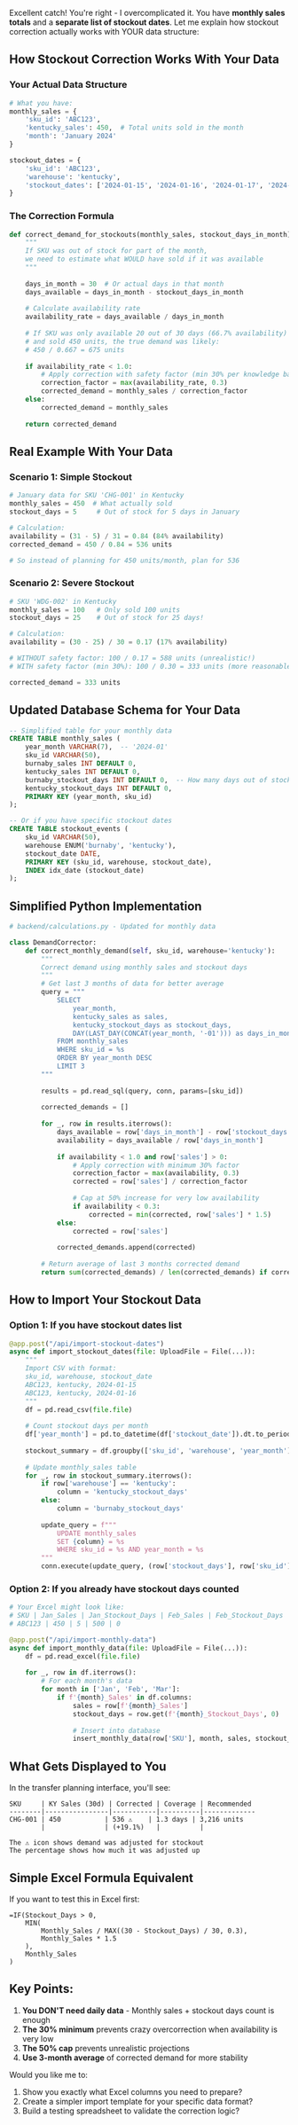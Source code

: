 Excellent catch! You're right - I overcomplicated it. You have **monthly sales totals** and a **separate list of stockout dates**. Let me explain how stockout correction actually works with YOUR data structure:

## How Stockout Correction Works With Your Data

### Your Actual Data Structure

```python
# What you have:
monthly_sales = {
    'sku_id': 'ABC123',
    'kentucky_sales': 450,  # Total units sold in the month
    'month': 'January 2024'
}

stockout_dates = {
    'sku_id': 'ABC123',
    'warehouse': 'kentucky',
    'stockout_dates': ['2024-01-15', '2024-01-16', '2024-01-17', '2024-01-20']
}
```

### The Correction Formula

```python
def correct_demand_for_stockouts(monthly_sales, stockout_days_in_month):
    """
    If SKU was out of stock for part of the month, 
    we need to estimate what WOULD have sold if it was available
    """
    
    days_in_month = 30  # Or actual days in that month
    days_available = days_in_month - stockout_days_in_month
    
    # Calculate availability rate
    availability_rate = days_available / days_in_month
    
    # If SKU was only available 20 out of 30 days (66.7% availability)
    # and sold 450 units, the true demand was likely:
    # 450 / 0.667 = 675 units
    
    if availability_rate < 1.0:
        # Apply correction with safety factor (min 30% per knowledge base)
        correction_factor = max(availability_rate, 0.3)
        corrected_demand = monthly_sales / correction_factor
    else:
        corrected_demand = monthly_sales
    
    return corrected_demand
```

## Real Example With Your Data

### Scenario 1: Simple Stockout
```python
# January data for SKU 'CHG-001' in Kentucky
monthly_sales = 450  # What actually sold
stockout_days = 5     # Out of stock for 5 days in January

# Calculation:
availability = (31 - 5) / 31 = 0.84 (84% availability)
corrected_demand = 450 / 0.84 = 536 units

# So instead of planning for 450 units/month, plan for 536
```

### Scenario 2: Severe Stockout
```python
# SKU 'WDG-002' in Kentucky  
monthly_sales = 100   # Only sold 100 units
stockout_days = 25    # Out of stock for 25 days!

# Calculation:
availability = (30 - 25) / 30 = 0.17 (17% availability)

# WITHOUT safety factor: 100 / 0.17 = 588 units (unrealistic!)
# WITH safety factor (min 30%): 100 / 0.30 = 333 units (more reasonable)

corrected_demand = 333 units
```

## Updated Database Schema for Your Data

```sql
-- Simplified table for your monthly data
CREATE TABLE monthly_sales (
    year_month VARCHAR(7),  -- '2024-01'
    sku_id VARCHAR(50),
    burnaby_sales INT DEFAULT 0,
    kentucky_sales INT DEFAULT 0,
    burnaby_stockout_days INT DEFAULT 0,  -- How many days out of stock
    kentucky_stockout_days INT DEFAULT 0,
    PRIMARY KEY (year_month, sku_id)
);

-- Or if you have specific stockout dates
CREATE TABLE stockout_events (
    sku_id VARCHAR(50),
    warehouse ENUM('burnaby', 'kentucky'),
    stockout_date DATE,
    PRIMARY KEY (sku_id, warehouse, stockout_date),
    INDEX idx_date (stockout_date)
);
```

## Simplified Python Implementation

```python
# backend/calculations.py - Updated for monthly data

class DemandCorrector:
    def correct_monthly_demand(self, sku_id, warehouse='kentucky'):
        """
        Correct demand using monthly sales and stockout days
        """
        # Get last 3 months of data for better average
        query = """
            SELECT 
                year_month,
                kentucky_sales as sales,
                kentucky_stockout_days as stockout_days,
                DAY(LAST_DAY(CONCAT(year_month, '-01'))) as days_in_month
            FROM monthly_sales
            WHERE sku_id = %s
            ORDER BY year_month DESC
            LIMIT 3
        """
        
        results = pd.read_sql(query, conn, params=[sku_id])
        
        corrected_demands = []
        
        for _, row in results.iterrows():
            days_available = row['days_in_month'] - row['stockout_days']
            availability = days_available / row['days_in_month']
            
            if availability < 1.0 and row['sales'] > 0:
                # Apply correction with minimum 30% factor
                correction_factor = max(availability, 0.3)
                corrected = row['sales'] / correction_factor
                
                # Cap at 50% increase for very low availability
                if availability < 0.3:
                    corrected = min(corrected, row['sales'] * 1.5)
            else:
                corrected = row['sales']
            
            corrected_demands.append(corrected)
        
        # Return average of last 3 months corrected demand
        return sum(corrected_demands) / len(corrected_demands) if corrected_demands else 0
```

## How to Import Your Stockout Data

### Option 1: If you have stockout dates list
```python
@app.post("/api/import-stockout-dates")
async def import_stockout_dates(file: UploadFile = File(...)):
    """
    Import CSV with format:
    sku_id, warehouse, stockout_date
    ABC123, kentucky, 2024-01-15
    ABC123, kentucky, 2024-01-16
    """
    df = pd.read_csv(file.file)
    
    # Count stockout days per month
    df['year_month'] = pd.to_datetime(df['stockout_date']).dt.to_period('M')
    
    stockout_summary = df.groupby(['sku_id', 'warehouse', 'year_month']).size().reset_index(name='stockout_days')
    
    # Update monthly_sales table
    for _, row in stockout_summary.iterrows():
        if row['warehouse'] == 'kentucky':
            column = 'kentucky_stockout_days'
        else:
            column = 'burnaby_stockout_days'
            
        update_query = f"""
            UPDATE monthly_sales 
            SET {column} = %s
            WHERE sku_id = %s AND year_month = %s
        """
        conn.execute(update_query, (row['stockout_days'], row['sku_id'], str(row['year_month'])))
```

### Option 2: If you already have stockout days counted
```python
# Your Excel might look like:
# SKU | Jan_Sales | Jan_Stockout_Days | Feb_Sales | Feb_Stockout_Days
# ABC123 | 450 | 5 | 500 | 0

@app.post("/api/import-monthly-data")
async def import_monthly_data(file: UploadFile = File(...)):
    df = pd.read_excel(file.file)
    
    for _, row in df.iterrows():
        # For each month's data
        for month in ['Jan', 'Feb', 'Mar']:
            if f'{month}_Sales' in df.columns:
                sales = row[f'{month}_Sales']
                stockout_days = row.get(f'{month}_Stockout_Days', 0)
                
                # Insert into database
                insert_monthly_data(row['SKU'], month, sales, stockout_days)
```

## What Gets Displayed to You

In the transfer planning interface, you'll see:

```
SKU     | KY Sales (30d) | Corrected | Coverage | Recommended
--------|----------------|-----------|----------|-------------
CHG-001 | 450           | 536 ⚠️    | 1.3 days | 3,216 units
        |               | (+19.1%)   |          |

The ⚠️ icon shows demand was adjusted for stockout
The percentage shows how much it was adjusted up
```

## Simple Excel Formula Equivalent

If you want to test this in Excel first:

```excel
=IF(Stockout_Days > 0,
    MIN(
        Monthly_Sales / MAX((30 - Stockout_Days) / 30, 0.3),
        Monthly_Sales * 1.5
    ),
    Monthly_Sales
)
```

## Key Points:

1. **You DON'T need daily data** - Monthly sales + stockout days count is enough
2. **The 30% minimum** prevents crazy overcorrection when availability is very low
3. **The 50% cap** prevents unrealistic projections
4. **Use 3-month average** of corrected demand for more stability

Would you like me to:
1. Show you exactly what Excel columns you need to prepare?
2. Create a simpler import template for your specific data format?
3. Build a testing spreadsheet to validate the correction logic?